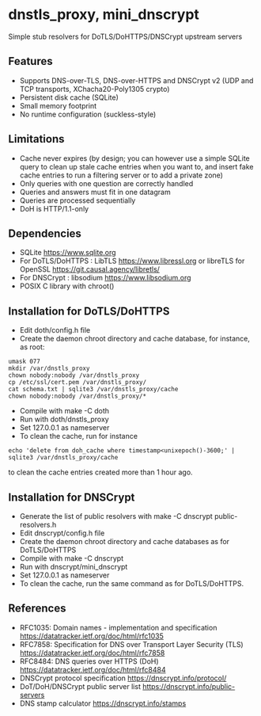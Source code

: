 # dnstls_proxy, mini_dnscrypt
Simple stub resolvers for DoTLS/DoHTTPS/DNSCrypt upstream servers

## Features

- Supports DNS-over-TLS, DNS-over-HTTPS and DNSCrypt v2 (UDP and TCP transports, XChacha20-Poly1305 crypto)
- Persistent disk cache (SQLite)
- Small memory footprint
- No runtime configuration (suckless-style)

## Limitations

- Cache never expires (by design; you can however use a simple SQLite query to clean up stale cache entries when you want to, and insert fake cache entries to run a filtering server or to add a private zone)
- Only queries with one question are correctly handled
- Queries and answers must fit in one datagram
- Queries are processed sequentially
- DoH is HTTP/1.1-only

## Dependencies

- SQLite <https://www.sqlite.org>
- For DoTLS/DoHTTPS : LibTLS <https://www.libressl.org> or libreTLS for OpenSSL <https://git.causal.agency/libretls/>
- For DNSCrypt : libsodium <https://www.libsodium.org>
- POSIX C library with chroot()

## Installation for DoTLS/DoHTTPS

- Edit doth/config.h file
- Create the daemon chroot directory and cache database, for instance, as root:
``` 
umask 077
mkdir /var/dnstls_proxy
chown nobody:nobody /var/dnstls_proxy
cp /etc/ssl/cert.pem /var/dnstls_proxy/
cat schema.txt | sqlite3 /var/dnstls_proxy/cache
chown nobody:nobody /var/dnstls_proxy/*
```
- Compile with make -C doth
- Run with doth/dnstls_proxy
- Set 127.0.0.1 as nameserver
- To clean the cache, run for instance
```
echo 'delete from doh_cache where timestamp<unixepoch()-3600;' | sqlite3 /var/dnstls_proxy/cache
```
to clean the cache entries created more than 1 hour ago.

## Installation for DNSCrypt

- Generate the list of public resolvers with make -C dnscrypt public-resolvers.h
- Edit dnscrypt/config.h file
- Create the daemon chroot directory and cache databases as for DoTLS/DoHTTPS
- Compile with make -C dnscrypt
- Run with dnscrypt/mini_dnscrypt
- Set 127.0.0.1 as nameserver
- To clean the cache, run the same command as for DoTLS/DoHTTPS.

## References

- RFC1035: Domain names - implementation and specification <https://datatracker.ietf.org/doc/html/rfc1035> 
- RFC7858: Specification for DNS over Transport Layer Security (TLS)  <https://datatracker.ietf.org/doc/html/rfc7858>
- RFC8484: DNS queries over HTTPS (DoH) <https://datatracker.ietf.org/doc/html/rfc8484>
- DNSCrypt protocol specification <https://dnscrypt.info/protocol/>
- DoT/DoH/DNSCrypt public server list <https://dnscrypt.info/public-servers>
- DNS stamp calculator <https://dnscrypt.info/stamps>



